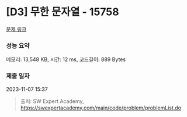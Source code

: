 # [D3] 무한 문자열 - 15758 

[문제 링크](https://swexpertacademy.com/main/code/problem/problemDetail.do?contestProbId=AYP5JmsqcngDFATW) 

### 성능 요약

메모리: 13,548 KB, 시간: 12 ms, 코드길이: 889 Bytes

### 제출 일자

2023-11-07 15:37



> 출처: SW Expert Academy, https://swexpertacademy.com/main/code/problem/problemList.do